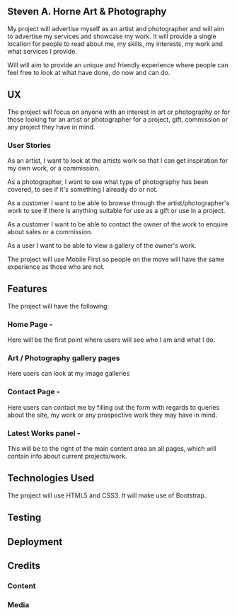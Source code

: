 ## Steven A. Horne Art & Photography

My project will advertise myself as an artist and photographer and will aim to 
advertise my services and showcase my work. It will provide a single location
for people to read about me, my skills, my interests, my work and what services
I provide.

Will will aim to provide an unique and friendly experience where people can feel
free to look at what have done, do now and can do.  

## UX

The project will focus on anyone with an interest in art or photography or for 
those looking for an artist or photographer for a project, gift, commission or
any project they have in mind.

### User Stories

As an artist, I want to look at the artists work so that I can get inspiration
for my own work, or a commission.

As a photographer, I want to see what type of photography has been covered, to 
see if it's something I already do or not.

As a customer I want to be able to browse through the artist/photographer's work 
to see if there is anything suitable for use as a gift or use in a project.

As a customer I want to be able to contact the owner of the work to enquire
about sales or a commission.

As a user I want to be able to view a gallery of the owner's work.


The project will use Mobile First so people on the move will have the same 
experience as those who are not.

## Features

The project will have the following:

### Home Page - 

Here will be the first point where users will see who I am and what I do. 

### Art / Photography gallery pages

Here users can look at my image galleries

### Contact Page - 

Here users can contact me by filling out the form with regards to queries about
the site, my work or any prospective work they may have in mind.

### Latest Works panel - 

This will be to the right of the main content area an all pages, which will
contain info about current projects/work.

## Technologies Used

The project will use HTML5 and CSS3.  It will make use of Bootstrap.

## Testing

## Deployment

## Credits

### Content

### Media




